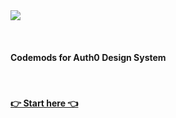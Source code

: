 <img src="/assets/cosmos.png">

&nbsp;&nbsp;

#### Codemods for Auth0 Design System

&nbsp;&nbsp;

#### [👉 Start here 👈](https://auth0-cosmos.now.sh/docs)

&nbsp;&nbsp;
